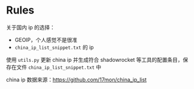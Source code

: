 # Rules

关于国内 ip 的选择：
* GEOIP，个人感觉不是很准
* `china_ip_list_snippet.txt` 的 ip

使用 `utils.py` 更新 china ip 并生成符合 shadowrocket 等工具的配置条目，保存在文件 `china_ip_list_snippet.txt` 中

china ip 数据来源：https://github.com/17mon/china_ip_list

